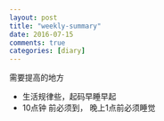 ```yaml
---
layout: post
title: "weekly-summary"
date: 2016-07-15
comments: true
categories: [diary]
---
```


需要提高的地方
  - 生活规律些，起码早睡早起
  - 10点钟 前必须到， 晚上1点前必须睡觉
